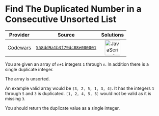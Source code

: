 [_metadata_:generated]: - "true"

# Find The Duplicated Number in a Consecutive Unsorted List

<!-- INFO TABLE BEGIN -->

| Provider                                        | Source                                                                               | Solutions                                                                                                                                                    |
| :---------------------------------------------: | :----------------------------------------------------------------------------------: | :----------------------------------------------------------------------------------------------------------------------------------------------------------: |
| [Codewars](../../../docs/providers/Codewars.md) | [`558dd9a1b3f79dc88e000001`](https://www.codewars.com/kata/558dd9a1b3f79dc88e000001) | [<img src="https://res.cloudinary.com/rascaltwo/image/upload/v1631924076/javascript_ehszr7.svg" alt="JavaScript" title="JavaScript" width="50" />](solve.js) |

<!-- INFO TABLE END -->

You are given an array of `n+1` integers `1` through `n`. In addition there is a single duplicate integer.

The array is unsorted.

An example valid array would be `[3, 2, 5, 1, 3, 4]`. It has the integers `1` through `5` and `3` is duplicated. `[1, 2, 4, 5, 5]` would not be valid as it is missing `3`.

You should return the duplicate value as a single integer.
